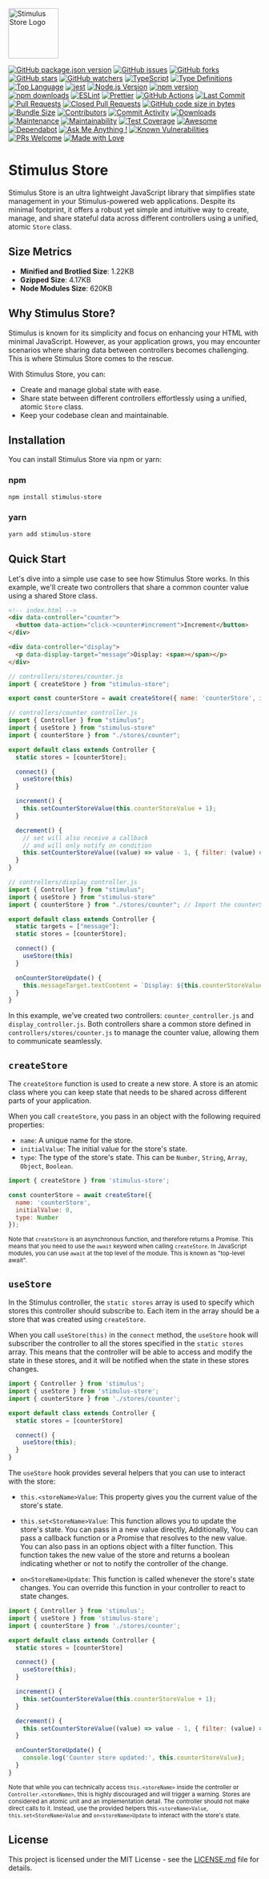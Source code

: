 <img src="./public/stimulus_store_logo.png" alt="Stimulus Store Logo" width="100"/> 

[![GitHub package.json version](https://img.shields.io/github/package-json/v/omarluq/stimulus-store)](https://github.com/omarluq/stimulus-store)
[![GitHub issues](https://img.shields.io/github/issues/omarluq/stimulus-store)](https://github.com/omarluq/stimulus-store/issues)
[![GitHub forks](https://img.shields.io/github/forks/omarluq/stimulus-store)](https://github.com/omarluq/stimulus-store/network)
[![GitHub stars](https://img.shields.io/github/stars/omarluq/stimulus-store)](https://github.com/omarluq/stimulus-store/stargazers)
[![GitHub watchers](https://img.shields.io/github/watchers/omarluq/stimulus-store)](https://github.com/omarluq/stimulus-store/watchers)
[![TypeScript](https://img.shields.io/badge/-TypeScript-007ACC?style=flat&logo=typescript)](https://github.com/omarluq/stimulus-store)
[![Type Definitions](https://img.shields.io/npm/types/stimulus-store)](https://www.npmjs.com/package/stimulus-store)
[![Top Language](https://img.shields.io/github/languages/top/omarluq/stimulus-store)](https://github.com/omarluq/stimulus-store)
[![jest](https://jestjs.io/img/jest-badge.svg)](https://github.com/facebook/jest)
[![Node.js Version](https://img.shields.io/node/v/stimulus-store)](https://nodejs.org/en/download/)
[![npm version](https://badge.fury.io/js/stimulus-store.svg)](https://badge.fury.io/js/stimulus-store)
[![npm downloads](https://img.shields.io/npm/dm/stimulus-store.svg)](https://www.npmjs.com/package/stimulus-store)
[![ESLint](https://img.shields.io/badge/-ESLint-4B32C3?style=flat&logo=eslint)](https://github.com/omarluq/stimulus-store)
[![Prettier](https://img.shields.io/badge/code_style-prettier-ff69b4.svg?style=flat-square)](https://github.com/prettier/prettier)
[![GitHub Actions](https://github.com/omarluq/stimulus-store/actions/workflows/test.yml/badge.svg)](https://github.com/omarluq/stimulus-store/actions)
[![Last Commit](https://img.shields.io/github/last-commit/omarluq/stimulus-store)](https://github.com/omarluq/stimulus-store/commits/main)
[![Pull Requests](https://img.shields.io/github/issues-pr/omarluq/stimulus-store)](https://github.com/omarluq/stimulus-store/pulls)
[![Closed Pull Requests](https://img.shields.io/github/issues-pr-closed-raw/omarluq/stimulus-store)](https://github.com/omarluq/stimulus-store/pulls?q=is%3Apr+is%3Aclosed)
[![GitHub code size in bytes](https://img.shields.io/github/languages/code-size/omarluq/stimulus-store)](https://github.com/omarluq/stimulus-store)
[![Bundle Size](https://img.shields.io/bundlephobia/minzip/stimulus-store)](https://bundlephobia.com/result?p=stimulus-store)
[![Contributors](https://img.shields.io/github/contributors/omarluq/stimulus-store)](https://github.com/omarluq/stimulus-store/graphs/contributors)
[![Commit Activity](https://img.shields.io/github/commit-activity/m/omarluq/stimulus-store)](https://github.com/omarluq/stimulus-store/commits/main)
[![Downloads](https://img.shields.io/github/downloads/omarluq/stimulus-store/total)](https://github.com/omarluq/stimulus-store/releases)
[![Maintenance](https://img.shields.io/badge/Maintained%3F-yes-green.svg)](https://github.com/omarluq/stimulus-store/graphs/commit-activity)
[![Maintainability](https://api.codeclimate.com/v1/badges/a99a88d28ad37a79dbf6/maintainability)](https://codeclimate.com/github/omarluq/stimulus-store/maintainability)
[![Test Coverage](https://api.codeclimate.com/v1/badges/a99a88d28ad37a79dbf6/test_coverage)](https://codeclimate.com/github/omarluq/stimulus-store/test_coverage)
[![Awesome](https://awesome.re/badge.svg)](https://awesome.re)
[![Dependabot](https://badgen.net/github/dependabot/omarluq/stimulus-store)](https://github.com/omarluq/stimulus-store/pulls?q=is%3Apr+author%3Aapp%2Fdependabot-preview)
[![Ask Me Anything !](https://img.shields.io/badge/Ask%20me-anything-1abc9c.svg)](https://github.com/omarluq/ama)
[![Known Vulnerabilities](https://snyk.io/test/github/omarluq/stimulus-store/badge.svg)](https://snyk.io/test/github/omarluq/stimulus-store)
[![PRs Welcome](https://img.shields.io/badge/PRs-welcome-brightgreen.svg)](http://makeapullrequest.com)
[![Made with Love](https://img.shields.io/badge/Made%20with-Love-ff69b4.svg)](https://github.com/omarluq/stimulus-store)


# Stimulus Store

Stimulus Store is an ultra lightweight JavaScript library that simplifies state management in your Stimulus-powered web applications. Despite its minimal footprint, it offers a robust yet simple and intuitive way to create, manage, and share stateful data across different controllers using a unified, atomic `Store` class.

## Size Metrics

- **Minified and Brotlied Size**: 1.22KB
- **Gzipped Size**: 4.17KB
- **Node Modules Size**: 620KB

## Why Stimulus Store?

Stimulus is known for its simplicity and focus on enhancing your HTML with minimal JavaScript. However, as your application grows, you may encounter scenarios where sharing data between controllers becomes challenging. This is where Stimulus Store comes to the rescue.

With Stimulus Store, you can:

- Create and manage global state with ease.
- Share state between different controllers effortlessly using a unified, atomic `Store` class.
- Keep your codebase clean and maintainable.

## Installation

You can install Stimulus Store via npm or yarn:

### npm

```bash
npm install stimulus-store
```
### yarn

```bash
yarn add stimulus-store
```

## Quick Start

Let's dive into a simple use case to see how Stimulus Store works. In this example, we'll create two controllers that share a common counter value using a shared Store class.


```html
<!-- index.html -->
<div data-controller="counter">
  <button data-action="click->counter#increment">Increment</button>
</div>

<div data-controller="display">
  <p data-display-target="message">Display: <span></span></p>
</div>
```

```js
// controllers/stores/counter.js
import { createStore } from "stimulus-store";

export const counterStore = await createStore({ name: 'counterStore', initialValue: 0, type: Number });
```

```js
// controllers/counter_controller.js
import { Controller } from "stimulus";
import { useStore } from "stimulus-store"
import { counterStore } from "./stores/counter";

export default class extends Controller {
  static stores = [counterStore];

  connect() {
    useStore(this)
  }

  increment() {
    this.setCounterStoreValue(this.counterStoreValue + 1);
  }

  decrement() {
    // set will also receive a callback
    // and will only notify on condition
    this.setCounterStoreValue((value) => value - 1, { filter: (value) => value === 0 })
  }
}
```

```js
// controllers/display_controller.js
import { Controller } from "stimulus";
import { useStore } from "stimulus-store"
import { counterStore } from "./stores/counter"; // Import the counterStore

export default class extends Controller {
  static targets = ["message"];
  static stores = [counterStore];

  connect() {
    useStore(this)
  }

  onCounterStoreUpdate() {
    this.messageTarget.textContent = `Display: ${this.counterStoreValue}`;
  }
}
```

In this example, we've created two controllers: `counter_controller.js` and `display_controller.js`. Both controllers share a common store defined in `controllers/stores/counter.js` to manage the counter value, allowing them to communicate seamlessly.

## `createStore`

The `createStore` function is used to create a new store. A store is an atomic class where you can keep state that needs to be shared across different parts of your application. 

When you call `createStore`, you pass in an object with the following required properties:

- `name`: A unique name for the store.
- `initialValue`: The initial value for the store's state.
- `type`: The type of the store's state. This can be `Number`, `String`, `Array`, `Object`, `Boolean`.


```javascript
import { createStore } from 'stimulus-store';

const counterStore = await createStore({
  name: 'counterStore',
  initialValue: 0,
  type: Number
});
```
<sub>Note that `createStore` is an asynchronous function, and therefore returns a Promise. This means that you need to use the `await` keyword when calling `createStore`. In JavaScript modules, you can use `await` at the top level of the module. This is known as "top-level await".</sub>


## `useStore`

In the Stimulus controller, the `static stores` array is used to specify which stores this controller should subscribe to. Each item in the array should be a store that was created using `createStore`.

When you call `useStore(this)` in the `connect` method, the `useStore` hook will subscriber the controller to all the stores specified in the `static stores` array. This means that the controller will be able to access and modify the state in these stores, and it will be notified when the state in these stores changes.

```js
import { Controller } from 'stimulus';
import { useStore } from 'stimulus-store';
import { counterStore } from './stores/counter';

export default class extends Controller {
  static stores = [counterStore]

  connect() {
    useStore(this);
  }
}
```

The `useStore` hook provides several helpers that you can use to interact with the store:
- `this.<storeName>Value`: This property gives you the current value of the store's state.
- `this.set<StoreName>Value`: This function allows you to update the store's state. You can pass in a new value directly, Additionally, You can pass a callback function or a Promise that resolves to the new value. You can also pass in an options object with a filter function. This function takes the new value of the store and returns a boolean indicating whether or not to notify the controller of the change.

- `on<StoreName>Update`: This function is called whenever the store's state changes. You can override this function in your controller to react to state changes.
```js
import { Controller } from 'stimulus';
import { useStore } from 'stimulus-store';
import { counterStore } from './stores/counter';

export default class extends Controller {
  static stores = [counterStore]

  connect() {
    useStore(this);
  }

  increment() {
    this.setCounterStoreValue(this.counterStoreValue + 1);
  }

  decrement() {
    this.setCounterStoreValue((value) => value - 1, { filter: (value) => value === 0 })
  }

  onCounterStoreUpdate() {
    console.log('Counter store updated:', this.counterStoreValue);
  }
}
```
<sub>Note that while you can technically access `this.<storeName>` inside the controller or `Controller.<storeName>`, this is highly discouraged and will trigger a warning. Stores are considered an atomic unit and an implementation detail. The controller should not make direct calls to it. Instead, use the provided helpers this.`<storeName>Value`, `this.set<StoreName>Value` and `on<storeName>Update` to interact with the store's state.</sub>

## License

This project is licensed under the MIT License - see the [LICENSE.md](LICENSE.md) file for details.
